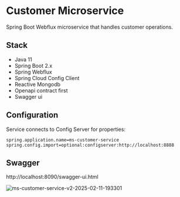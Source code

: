 # Customer Microservice

Spring Boot Webflux microservice that handles customer operations.

## Stack
- Java 11
- Spring Boot 2.x
- Spring Webflux
- Spring Cloud Config Client
- Reactive Mongodb
- Openapi contract first
- Swagger ui

## Configuration
Service connects to Config Server for properties:
```properties
spring.application.name=ms-customer-service
spring.config.import=optional:configserver:http://localhost:8888
```

## Swagger
http://localhost:8090/swagger-ui.html

![ms-customer-service-v2-2025-02-11-193301](https://github.com/user-attachments/assets/203bbe02-e5dc-44fe-8ebe-fa8e3aea9444)

